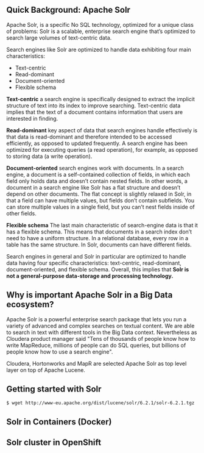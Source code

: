 ## Quick Background: Apache Solr

Apache Solr, is a specific No SQL technology, optimized for a unique class of
problems: Solr is a scalable, enterprise search engine that’s optimized to search
large volumes of text-centric data.

Search engines like Solr are optimized to handle data exhibiting four main 
characteristics:

* Text-centric
* Read-dominant
* Document-oriented
* Flexible schema

**Text-centric** a search engine is specifically designed to extract the implicit 
structure of text into its index to improve searching. Text-centric data implies
that the text of a document contains information that users are interested in 
finding.

**Read-dominant** key aspect of data that search engines handle effectively is 
that data is read-dominant and therefore intended to be accessed efficiently, 
as opposed to updated frequently. A search engine has been optimized for 
executing queries (a read operation), for example, as opposed to storing 
data (a write operation).

**Document-oriented** search engines work with documents. In a search engine, a 
document is a self-contained collection of fields, in which each field only holds 
data and doesn’t contain nested fields. In other words, a document in a search 
engine like Solr has a flat structure and doesn’t depend on other documents. 
The flat concept is slightly relaxed in Solr, in that a field can have multiple 
values, but fields don’t contain subfields. You can store multiple values in a 
single field, but you can’t nest fields inside of other fields.

**Flexible schema** The last main characteristic of search-engine data is that
it has a flexible schema. This means that documents in a search index don’t need 
to have a uniform structure. In a relational database, every row in a table has 
the same structure. In Solr, documents can have different fields.

Search engines in general and Solr in particular are optimized to handle data 
having four specific characteristics: text-centric, read-dominant, 
document-oriented, and flexible schema. Overall, this implies that **Solr is not 
a general-purpose data-storage and processing technology.**

## Why is important Apache Solr in a Big Data ecosystem?

Apache Solr is a powerful enterprise search package that lets you run a variety
of advanced and complex searches on textual content. We are able to search in
text with different tools in the Big Data context. Nevertheless as Cloudera
product manager said "Tens of thousands of people know how to write MapReduce,
millions of people can do SQL queries, but billions of people know how to use a
search engine". 

Cloudera, Hortonworks and MapR are selected Apache Solr as top level layer on
top of Apache Lucene.

## Getting started with Solr

``````
$ wget http://www-eu.apache.org/dist/lucene/solr/6.2.1/solr-6.2.1.tgz

``````
## Solr in Containers (Docker)

## Solr cluster in OpenShift





